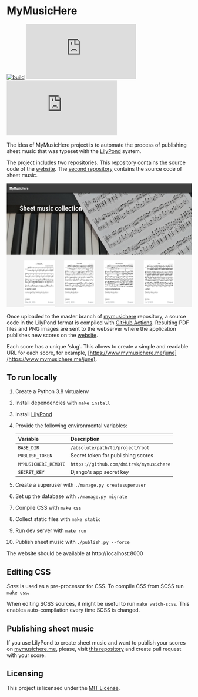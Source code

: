# MyMusicHere

[![build](https://img.shields.io/github/workflow/status/dmitrvk/mymusichere.me/build?color=3e3e3e&style=flat-square)](https://github.com/dmitrvk/mymusichere.me/actions)
[![codecov](https://img.shields.io/codecov/c/github/dmitrvk/mymusichere.me?color=3e3e3e&style=flat-square&token=NH8F6U8988)](https://codecov.io/gh/dmitrvk/mymusichere.me)
[![License: MIT](https://img.shields.io/github/license/dmitrvk/mymusichere.me?color=3e3e3e&style=flat-square)](https://github.com/dmitrvk/mymusichere.me/blob/master/LICENSE)

The idea of MyMusicHere project is to automate the process
of publishing sheet music that was typeset with the
[LilyPond](http://lilypond.org) system.

The project includes two repositories.
This repository contains the source code of the
[website](http://www.mymusichere.me).
The [second repository](http://github.com/dmitrvk/mymusichere)
contains the source code of sheet music.

![screenshot](screenshot.jpg)

Once uploaded to the master branch of
[mymusichere](http://github.com/dmitrvk/mymusichere)
repository, a source code in the LilyPond format
is compiled with
[GitHub Actions](https://github.com/dmitrvk/mymusichere/actions).
Resulting PDF files and PNG images are sent to the webserver
where the application publishes new scores on the
[website](http://www.mymusichere.me).

Each score has a unique 'slug'.
This allows to create a simple and readable URL for each score, for example,
[https://www.mymusichere.me/june](https://www.mymusichere.me/june).

## To run locally

1. Create a Python 3.8 virtualenv

2. Install dependencies with `make install`

3. Install [LilyPond](https://lilypond.org)

4. Provide the following environmental variables:

    | Variable             | Description                              |
    | :------------------- | :--------------------------------------- |
    | `BASE_DIR`           | `/absolute/path/to/project/root`         |
    | `PUBLISH_TOKEN`      | Secret token for publishing scores       |
    | `MYMUSICHERE_REMOTE` | `https://github.com/dmitrvk/mymusichere` |
    | `SECRET_KEY`         | Django's app secret key                  |

5. Create a superuser with `./manage.py createsuperuser`

6. Set up the database with `./manage.py migrate`

7. Compile CSS with `make css`

8. Collect static files with `make static`

9. Run dev server with `make run`

10. Publish sheet music with `./publish.py --force`

The website should be available at http://localhost:8000


## Editing CSS

*Sass* is used as a pre-processor for CSS.
To compile CSS from SCSS run `make css`.

When editing SCSS sources, it might be useful to run `make watch-scss`.
This enables auto-compilation every time SCSS is changed.


## Publishing sheet music

If you use LilyPond to create sheet music
and want to publish your scores on
[mymusichere.me](https://www.mymusichere.me),
please, visit
[this repository](https://github.com/dmitrvk/mymusichere)
and create pull request with your score.


## Licensing

This project is licensed under the
[MIT License](https://github.com/dmitrvk/mymusichere.me/blob/master/LICENSE).
